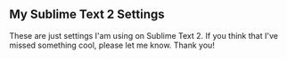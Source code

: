 My Sublime Text 2 Settings
--------------------------------

These are just settings I'am using on Sublime Text 2.
If you think that I've missed something cool, please let me know. Thank you!